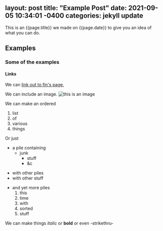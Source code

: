 layout: post
title:  "Example Post"
date:   2021-09-05 10:34:01 -0400
categories: jekyll update
------------------------------------

This is an {{page.title}} we made on {{page.date}} to give you an idea of what you can do.
## Examples
### Some of the examples
#### Links
We can [link out to fin's page](https://fin.oflaherty.is), 

We can include an image.
![this is an image](https://external-content.duckduckgo.com/iu/?u=https%3A%2F%2Fmedia.giphy.com%2Fmedia%2F13ZHjidRzoi7n2%2Fgiphy.gif&f=1&nofb=1 "House Nodding")

We can make an ordered
1. list
2. of
3. various
4. things

Or just
- a pile containing
  - junk
	- stuff
	- &c
* with other piles
 * with other stuff
+ and yet more piles
  1. this
  2. time
  3. with
  4. sorted
  5. stuff

We can make things _italic_ or **bold** or even -strikethru-
